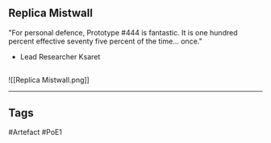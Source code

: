 ## Replica Mistwall
"For personal defence, Prototype #444 is fantastic. It is one hundred percent effective seventy five percent of the time... once."
- Lead Researcher Ksaret
##
![[Replica Mistwall.png]]

---
## Tags
#Artefact
#PoE1